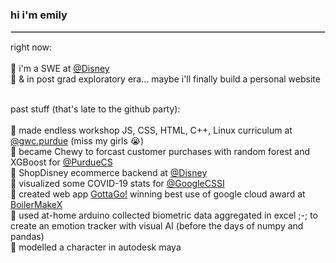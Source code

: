 
### hi i'm emily
<hr style="border:1px solid #ccc;"/>
<p>
  right now: <br><br>
  🔅 i'm a SWE at <a href="https://github.com/disney" target="_blank">@Disney</a> <br> 
  🔅 & in post grad exploratory era... maybe i'll finally build a personal website<br>

  <br>

  past stuff (that's late to the github party): <br><br>
  🔅 made endless workshop JS, CSS, HTML, C++, Linux curriculum at <a href="https://gwcpurdue.my.canva.site/#page-0" target="_blank">@gwc.purdue</a> (miss my girls 😭) <br>
  🔅 became Chewy to forcast customer purchases with random forest and XGBoost for <a href="https://www.kaggle.com/competitions/cs-373-predicting-customer-purchases/overview" target="_blank">@PurdueCS</a><br>
  🔅 ShopDisney ecommerce backend at <a href="https://github.com/disney" target="_blank">@Disney</a> <br>
  🔅 visualized some COVID-19 stats for <a href="https://docs.google.com/presentation/d/1sIU-Fiv2ByMQ2r2pOsj55Su_Ce8sRQf7X_DwwSx0NCU/edit?slide=id.ge769b1b071_0_0#slide=id.ge769b1b071_0_0" target="_blank">@GoogleCSSI</a> <br>
  🔅 created web app <a href="https://gottago-512bd.web.app/" target="_blank">GottaGo!</a> winning best use of google cloud award at <a href="https://devpost.com/software/gottago" target="_blank">BoilerMakeX</a> <br>
  🔅 used at-home arduino collected biometric data aggregated in excel ;-; to create an emotion tracker with visual AI (before the days of numpy and pandas) <br>
  🔅 modelled a character in autodesk maya <br>
</p>
